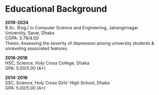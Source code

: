 # Educational Background

**2019-2024**  
B.Sc. (Eng.) in Computer Science and Engineering, Jahangirnagar University, Savar, Dhaka  
CGPA: 3.79/4.00  
Thesis: Assessing the severity of depression among university students & unraveling associated features.

**2016-2018**  
HSC, Science, Holy Cross College, Dhaka  
GPA: 5.00/5.00 (A+)

**2014-2016**  
SSC, Science, Holy Cross Girls' High School, Dhaka  
GPA: 5.00/5.00 (A+)
